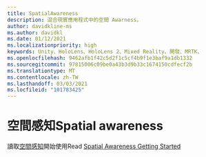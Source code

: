 ```yaml
---
title: SpatialAwareness
description: 混合現實應用程式中的空間 Awarness。
author: davidkline-ms
ms.author: davidkl
ms.date: 01/12/2021
ms.localizationpriority: high
keywords: Unity、HoloLens、HoloLens 2、Mixed Reality、開發、MRTK、
ms.openlocfilehash: 9462afb1f42c5d2f1c5cf4b9f1e3baf9a1db1332
ms.sourcegitcommit: 97815006c09be0a43b3d9b33c1674150cdfecf2b
ms.translationtype: MT
ms.contentlocale: zh-TW
ms.lasthandoff: 03/03/2021
ms.locfileid: "101783425"
---
```

# <a name="spatial-awareness"></a><span data-ttu-id="def64-104">空間感知</span><span class="sxs-lookup"><span data-stu-id="def64-104">Spatial awareness</span></span>

<span data-ttu-id="def64-105">讀取[空間感知](../features/spatial-awareness/SpatialAwarenessGettingStarted.md)開始使用</span><span class="sxs-lookup"><span data-stu-id="def64-105">Read [Spatial Awareness Getting Started](../features/spatial-awareness/SpatialAwarenessGettingStarted.md)</span></span>
